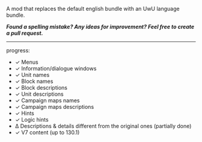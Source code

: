 A mod that replaces the default english bundle with an UwU language bundle.

***Found a spelling mistake? Any ideas for improvement? Feel free to create a pull request.***


-----
progress:
* ✓  Menus
* ✓  Information/dialogue windows
* ✓  Unit names
* ✓  Block names
* ✓  Block descriptions
* ✓  Unit descriptions
* ✓  Campaign maps names
* ✓  Campaign maps descriptions
* ✓  Hints
* ✓  Logic hints
* ∆  Descriptions & details different from the original ones (partially done)
* ✓ V7 content (up to 130.1)

